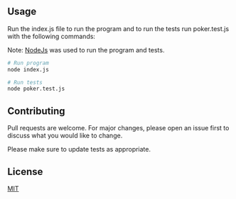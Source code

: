 ## Usage

Run the index.js file to run the program and to run the tests run poker.test.js with the following commands:

Note: [NodeJs](https://github.com/nodejs/node) was used to run the program and tests.

```bash
# Run program
node index.js

# Run tests
node poker.test.js
```
## Contributing

Pull requests are welcome. For major changes, please open an issue first to discuss what you would like to change.

Please make sure to update tests as appropriate.

## License

[MIT](https://choosealicense.com/licenses/mit/)
